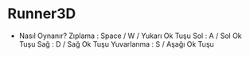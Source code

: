 # Runner3D

- Nasıl Oynanır?
  Zıplama : Space / W / Yukarı Ok Tuşu
  Sol : A / Sol Ok Tuşu
  Sağ : D / Sağ Ok Tuşu
  Yuvarlanma : S / Aşağı Ok Tuşu
